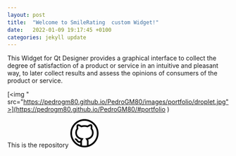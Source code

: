 ```yaml
---
layout: post
title:  "Welcome to SmileRating  custom Widget!"
date:   2022-01-09 19:17:45 +0100
categories: jekyll update
---
```

This Widget for Qt Designer provides a graphical interface to collect the degree of satisfaction of a product or service in an intuitive and pleasant way, to later collect results and assess the opinions of consumers of the product or service.

[<img  " src="https://pedrogm80.github.io/PedroGM80/images/portfolio/droplet.jpg">](https://pedrogm80.github.io/PedroGM80/#portfolio )

This is the repository 
[<img src="https://github.com/PedroGM80/SmileRating/blob/main/docs/_site/assets/icogithub.png">](https://github.com/PedroGM80/SmileRating.git)
